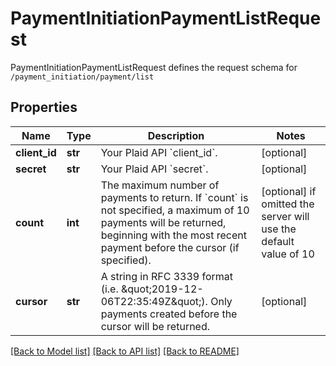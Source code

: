 # PaymentInitiationPaymentListRequest

PaymentInitiationPaymentListRequest defines the request schema for `/payment_initiation/payment/list`
## Properties
Name | Type | Description | Notes
------------ | ------------- | ------------- | -------------
**client_id** | **str** | Your Plaid API &#x60;client_id&#x60;. | [optional] 
**secret** | **str** | Your Plaid API &#x60;secret&#x60;. | [optional] 
**count** | **int** | The maximum number of payments to return. If &#x60;count&#x60; is not specified, a maximum of 10 payments will be returned, beginning with the most recent payment before the cursor (if specified). | [optional]  if omitted the server will use the default value of 10
**cursor** | **str** | A string in RFC 3339 format (i.e. \&quot;2019-12-06T22:35:49Z\&quot;). Only payments created before the cursor will be returned. | [optional] 

[[Back to Model list]](../README.md#documentation-for-models) [[Back to API list]](../README.md#documentation-for-api-endpoints) [[Back to README]](../README.md)



